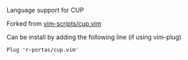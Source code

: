 Language support for CUP

Forked from [vim-scripts/cup.vim](https://github.com/vim-scripts/cup.vim)

Can be install by adding the following line (if using vim-plug)

```vim
Plug 'r-portas/cup.vim'
```
